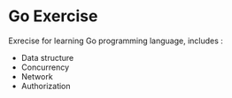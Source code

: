 # Go Exercise

Exrecise for learning Go programming language, includes :

 * Data structure
 * Concurrency
 * Network
 * Authorization